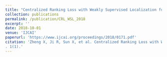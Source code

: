```yaml
---
title: "Centralized Ranking Loss with Weakly Supervised Localization for Fine-Grained Object Retrieval."
collection: publications
permalink: /publication/CRL_WSL_2018
excerpt: ''
date: 2018-10-01
venue: 'IJCAI'
paperurl: 'https://www.ijcai.org/proceedings/2018/0171.pdf'
citation: 'Zheng X, Ji R, Sun X, et al. Centralized Ranking Loss with Weakly Supervised Localization for Fine-Grained Object Retrieval[C]//IJCAI. 2018: 1226-1233.
. 1(1).'
---
```

